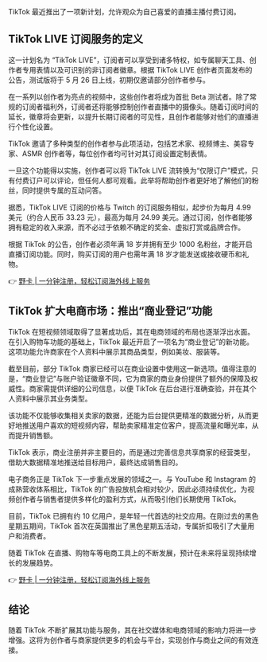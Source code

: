 TikTok 最近推出了一项新计划，允许观众为自己喜爱的直播主播付费订阅。

## TikTok LIVE 订阅服务的定义

这一计划名为 “TikTok LIVE”，订阅者可以享受到诸多特权，如专属聊天工具、创作者专用表情以及可识别的非订阅者徽章。根据 TikTok LIVE 创作者页面发布的公告，测试版将于 5 月 26 日上线，初期仅邀请部分创作者参与。

在一系列以创作者为亮点的视频中，这些创作者将成为首批 Beta 测试者。除了常规的订阅者福利外，订阅者还将能够控制创作者直播中的摄像头。随着订阅时间的延长，徽章将会更新，以提升长期订阅者的可见性，且创作者能够对他们的直播进行个性化设置。

TikTok 邀请了多种类型的创作者参与此项活动，包括艺术家、视频博主、美容专家、ASMR 创作者等，每位创作者均可针对其订阅设置定制表情。

一旦这个功能得以实施，创作者可以将 TikTok LIVE 流转换为“仅限订户”模式，只有付费订户可以评论，但任何人都可观看。此举将帮助创作者更好地了解他们的粉丝，同时提供专属的互动问答。

据悉，TikTok LIVE 订阅的价格与 Twitch 的订阅服务相似，起步价为每月 4.99 美元（约合人民币 33.23 元），最高为每月 24.99 美元。通过订阅，创作者能够拥有稳定的收入来源，而不必过于依赖不确定的奖金、虚拟打赏或品牌合作。

根据 TikTok 的公告，创作者必须年满 18 岁并拥有至少 1000 名粉丝，才能开启直播订阅功能。同时，购买订阅的用户也需年满 18 岁才能发送或接收硬币和礼物。

👉 [野卡 | 一分钟注册，轻松订阅海外线上服务](https://bit.ly/bewildcard)

## TikTok 扩大电商市场：推出“商业登记”功能

TikTok 在短视频领域取得了显著成功后，其在电商领域的布局也逐渐浮出水面。在引入购物车功能的基础上，TikTok 最近开启了一项名为“商业登记”的新功能。这项功能允许商家在个人资料中展示其商品类型，例如美妆、服装等。

截至目前，部分 TikTok 商家已经可以在商业设置中使用这一新选项。值得注意的是，“商业登记”与账户验证徽章不同，它为商家的商业身份提供了额外的保障及权威性。商家需提供详细的公司信息，以便 TikTok 在后台进行准确查验，并在其个人资料中展示其业务类型。

该功能不仅能够收集相关卖家的数据，还能为后台提供更精准的数据分析，从而更好地推送用户喜欢的短视频内容，帮助卖家精准定位客户，提高流量和曝光率，从而提升销售额。

TikTok 表示，商业注册并非主要目的，而是通过完善信息共享商家的经营类型，借助大数据精准地推送给目标用户，最终达成销售目的。

电子商务正是 TikTok 下一步重点发展的领域之一。与 YouTube 和 Instagram 的成熟营收体系相比，TikTok 的广告投放机会相对较少，因此必须持续优化，为视频创作者与销售者提供多样化的盈利方式，从而吸引他们长期使用 TikTok。

目前，TikTok 已拥有约 10 亿用户，是年轻一代首选的社交应用。在刚过去的黑色星期五期间，TikTok 首次在英国推出了黑色星期五活动，专属折扣吸引了大量用户和消费者。

随着 TikTok 在直播、购物车等电商工具上的不断发展，预计在未来将呈现持续增长的发展趋势。

👉 [野卡 | 一分钟注册，轻松订阅海外线上服务](https://bit.ly/bewildcard)

## 结论

随着 TikTok 不断扩展其功能与服务，其在社交媒体和电商领域的影响力将进一步增强。这将为创作者与商家提供更多的机会与平台，实现创作与商业之间的有效连接。